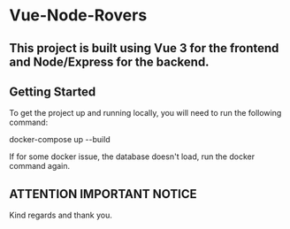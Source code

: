 # Vue-Node-Rovers

## This project is built using **Vue 3** for the frontend and **Node/Express** for the backend.

## Getting Started

To get the project up and running locally, you will need to run the following command:

docker-compose up --build

If for some docker issue, the database doesn't load, run the docker command again.

## ATTENTION IMPORTANT NOTICE

Kind regards and thank you.
